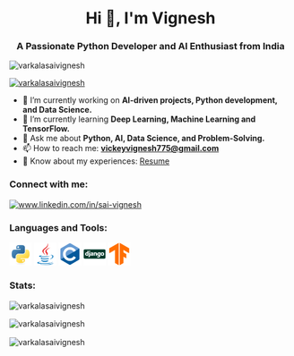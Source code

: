 <h1 align="center">Hi 👋, I'm Vignesh</h1>
<h3 align="center">A Passionate Python Developer and AI Enthusiast from India</h3>

<p align="left"> <img src="https://komarev.com/ghpvc/?username=varkalasaivignesh&label=Profile%20views&color=0e75b6&style=flat" alt="varkalasaivignesh" /> </p>

<p align="left"> <a href="https://github.com/ryo-ma/github-profile-trophy"><img src="https://github-profile-trophy.vercel.app/?username=varkalasaivignesh" alt="varkalasaivignesh" /></a> </p>

- 🔭 I’m currently working on **AI-driven projects, Python development, and Data Science.**
- 🌱 I’m currently learning **Deep Learning, Machine Learning and TensorFlow.**
- 💬 Ask me about **Python, AI, Data Science, and Problem-Solving.**
- 📫 How to reach me: **vickeyvignesh775@gmail.com**
- 📄 Know about my experiences: [Resume](https://drive.google.com/file/d/1xVhUKrZ0pIXZYthvBtHYYT1HXqF8sYOd/view?usp=sharing)

<h3 align="left">Connect with me:</h3>
<p align="left">
<a href="https://linkedin.com/in/www.linkedin.com/in/sai-vignesh" target="blank"><img align="center" src="https://raw.githubusercontent.com/rahuldkjain/github-profile-readme-generator/master/src/images/icons/Social/linked-in-alt.svg" alt="www.linkedin.com/in/sai-vignesh" height="30" width="40" /></a>
</p>

<h3 align="left">Languages and Tools:</h3>
<p align="left">
  <a href="https://www.python.org" target="_blank" rel="noreferrer"><img src="https://raw.githubusercontent.com/devicons/devicon/master/icons/python/python-original.svg" alt="python" width="40" height="40" /></a>
  <a href="https://www.java.com" target="_blank" rel="noreferrer"><img src="https://raw.githubusercontent.com/devicons/devicon/master/icons/java/java-original.svg" alt="java" width="40" height="40" /></a>
  <a href="https://www.cprogramming.com/" target="_blank" rel="noreferrer"><img src="https://raw.githubusercontent.com/devicons/devicon/master/icons/c/c-original.svg" alt="c" width="40" height="40" /></a>
  <a href="https://www.djangoproject.com/" target="_blank" rel="noreferrer"><img src="https://raw.githubusercontent.com/devicons/devicon/master/icons/django/django-original.svg" alt="django" width="40" height="40" /></a>
  <a href="https://www.tensorflow.org/" target="_blank" rel="noreferrer"><img src="https://raw.githubusercontent.com/devicons/devicon/master/icons/tensorflow/tensorflow-original.svg" alt="tensorflow" width="40" height="40" /></a>
</p>

<h3 align="left">Stats:</h3>
<p align="left"><img align="center" src="https://github-readme-stats.vercel.app/api/top-langs?username=varkalasaivignesh&show_icons=true&locale=en&layout=compact" alt="varkalasaivignesh" /></p>
<p align="left"><img align="center" src="https://github-readme-stats.vercel.app/api?username=varkalasaivignesh&show_icons=true&locale=en" alt="varkalasaivignesh" /></p>
<p><img align="center" src="https://github-readme-streak-stats.herokuapp.com/?user=varkalasaivignesh&" alt="varkalasaivignesh" /></p>
